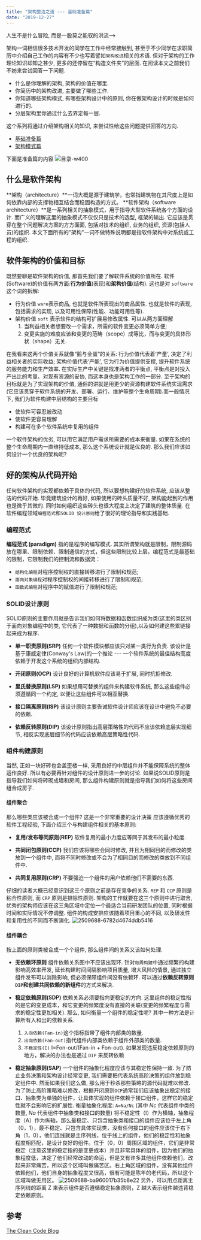 ```yaml
---
title: "架构整洁之道 --- 基础准备篇"
date: "2019-12-27"
---
```

<!--> 人生不是什么冒险, 而是一股莫之能驭的洪流-->

架构一词相信很多技术开发的同学在工作中经常接触到, 甚至于不少同学在求职简历中介绍自己工作的内容有不少也写着譬如`架构改进`相关的术语. 但对于架构的工作理论知识却知之甚少, 更多的还停留在“构造文件夹”的层面. 在阅读本文之前我们不妨来尝试回答一下问题.
- 什么是你理解的架构, 架构的价值在哪里.
- 你简历中的架构改进, 主要做了哪些工作.
- 你知道哪些架构模式, 有哪些架构设计中的原则, 你在做架构设计的时候是如何进行的.
- 分层架构里你通过什么去界定每一层.

这个系列将通过介绍架构相关的知识, 来尝试性给这些问题提供回答的方向.
- [基础准备篇](#)
- [架构模式篇]()

下面是准备篇的内容
![目录-w400](/15772357560520/%E8%BD%AF%E4%BB%B6%E6%9E%B6%E6%9E%84.png)


## 什么是软件架构
**架构（architecture）**一词大概是源于建筑学，也常指建筑物在其尺度上是如何依靠内部的支撑物相互结合而稳固构造的方式。
**软件架构（software architecture）**是一系列相关的抽象模式，用于指导大型软件系统各个方面的设计. 而广义的理解这里的抽象模式不仅仅只是技术的选型, 框架的输出. 它应该是贯穿在整个问题解决方案的方方面面, 包括对技术的组织, 业务的组织, 资源(包括人员)的组织. 本文下面所有的"架构"一词不做特殊说明都是指软件架构中对系统或工程的组织.

## 软件架构的价值和目标
既然要聊是软件架构的价值, 那首先我们要了解软件系统的价值所在. 软件(Software)的价值有两方面:**行为价值**(表现)和**架构价值**(结构). 这也是对 `software` 这个词的拆解:
- 行为价值 
`ware`表示商品, 也就是软件所表现出的商品属性. 也就是软件的表现, 包括需求的实现, 以及可用性保障(性能、功能可用性等).
- 架构价值 
`soft` 表示软件的结构可扩展易修改属性. 可以从两方面理解
  1. 当利益相关者想要改一个需求，所需的软件变更必须简单方便;
  2. 变更实施的难度应该和变更的范畴（scope）成等比，而与变更的具体形状（shape）无关.

在我看来这两个价值关系就像“鹅与金蛋”的关系: 行为价值代表着‘产量’, 决定了利益相关者的实际收益; 架构价值代表‘产能’, 它为行为价值提供支撑, 提升软件系统的服务能力和生产效率. 在实际生产中关键是找准两者的平衡点, 平衡点是对投入产出比的考量、对现有资源的妥协, 而这本身也是架构工作的一部分.
至于架构的目标就是为了实现架构的价值, 通俗的讲就是用更少的资源构建软件系统实现需求(它应该贯穿于软件系统的开发、部署、运行、维护等整个生命周期).而一般情况下, 我们为软件构建中层结构的主要目标
- 使软件可容忍被改动
- 使软件更容易理解
- 构建可在多个软件系统中复用的组件

一个软件架构的优劣, 可以用它满足用户需求所需要的成本来衡量. 如果在系统的整个生命周期内一直维持低成本, 那么这个系统设计就是优良的. 那么我们应该如何设计一个优良的架构呢?

## 好的架构从代码开始
任何软件架构的实现都依赖于具体的代码, 所以要想构建好的软件系统, 应该从整洁的代码开始. 
毕竟建筑设计的再好, 如果使用的砖头质量不好, 架构能起到的作用也是微乎其微的. 同时如何组织这些砖头也很大程度上决定了建筑的整体质量. 在软件编程领域`编程范式`和`SOLID 设计原则`给了很好的理论指导和实践基础. 

### 编程范式
**编程范式 (paradigm)** 指的是程序的编写模式. 
其实所谓架构就是限制，限制源码放在哪里、限制依赖、限制通信的方式，但这些限制比较上层。编程范式是最基础的限制，它限制我们的控制流和数据流：
- `结构化编程`对程序控制权的直接转移进行了限制和规范;
- `面向对象编程`对程序控制权的间接转移进行了限制和规范;
- `函数式编程`对程序中的赋值进行了限制和规范;

### SOLID设计原则
SOLID原则的主要作用就是告诉我们如何将数据和函数组织成为类(这里的类区别于面向对象编程中的类, 它代表了一种数据和函数的分组),以及如何建这些累链接起来成为程序.
- **单一职责原则(SRP)** 
  任何一个软件模块都应该只对某一类行为负责. 该设计是基于康威定律(Conway's Law)的一个推论 --- 一个软件系统的最佳结构高度依赖于开发这个系统的组织内部结构.
  
- **开闭原则(OCP)**
  设计良好的计算机软件应该易于扩展, 同时抗拒修改.

- **里氏替换原则(LSP)**
  如果想用可替换的组件来构建软件系统, 那么这些组件必须遵循同一个约定, 以便让这些组件可以相互替换.
  
- **接口隔离原则(ISP)**
  该设计原则主要告诫软件设计师应该在设计中避免不必要的依赖.
  
- **依赖反转原则(DIP)**
  该设计原则指出高层策略性的代码不应该依赖底层实现细节, 相反实现底层细节的代码应该依赖高层策略性代码.


### 组件构建原则
当然, 正如一块好砖也会盖歪楼一样, 采用良好的中层组件并不能保障系统的整体运作良好. 所以有必要再针对组件的设计原则进一步的讨论. 如果说SOLID原则是指导我们如何将砖砌成墙和房间, 那么组件构建原则就是指导我们如何将这些房间组合成房子.

#### 组件聚合
那么哪些类应该被合成一个组件? 这是一个非常重要的设计决策 应该遵循优秀的软件工程经验, 下面介绍三个与构建组件相关的基本原则:
- **复用/发布等同原则(REP)**
  软件复用的最小力度应等同于其发布的最小粒度.
  
- **共同闭包原则(CCP)**
  我们应该将哪些会同时修改, 并且为相同目的而修改的类放到一个组件中, 而将不同时修改或不会为了相同目的而修改的类放到不同组件中.

- **共同复用原则(CRP)**
  不要强迫一个组件的用户依赖他们不需要的东西.
  
仔细的读者大概已经意识到这三个原则之前是存在竞争的关系. `REP` 和 `CCP` 原则是粘合性原则, 而 `CRP` 原则是排除性原则. 架构的工作就要在这三个原则中进行取舍, 优秀的架构师应该在这三角区域中定位一个最适合当前研发团队的位置, 同时根据时间和实际情况不停调整. 组件的构成安排应该随着项目重心的不同, 以及研发性和复用性的不同而不断演化.
![2509688-6782d4674ddb5416](/15772357560520/2509688-6782d4674ddb5416.png)


#### 组件耦合
按上面的原则类被合成一个个组件, 那么组件间的关系又该如何处理. 
- **无依赖环原则**
  组件依赖关系图中不应该出现环. 
  针对`每周构建`中通过频繁的构建影响高效率开发, 延长构建时间间隔影响项目质量, 增大风险的情景, 通过独立组件发布可以消除影响, 但必须保障组件间没有依赖环. 可以通过**依赖反转原则`DIP`**和**创建共同依赖的新组件**的方式来解决.
  
- **稳定依赖原则(SDP)**
  依赖关系必须要指向更稳定的方向.
  这里组件的稳定性指的是它的变更成本，和它变更的频繁度没有直接的关联(变更的频繁程度与需求的稳定性更加相关). 那么, 如何衡量一个组件的稳定性呢? 其中一种方法是计算所有入和出的依赖关系.
  1. `入向依赖(Fan-in)`这个指标指带了组件内部类的数量.
  2. `出向依赖(Fan-out)`指代组件内部类依赖于组件外部类的数量.
  3. `不稳定性(I)` I=Fon-out/(Fan-in + Fon-out).
如果发现违反稳定依赖原则的地方，解决的办法也是通过 `DIP` 来反转依赖

- **稳定抽象原则(SAP)**
  一个组件的抽象化程度应该与其稳定性保持一致.
  为了防止业务决策和架构设计经常变更, 我们需要把代表系统高阶决策的组件放到稳定组件中. 然而如果我们这么做, 那么用于秒杀那些策略的源代码就难以修改. 为了防止高阶策略难以修改，根据开闭原则`OCP`通常我们应该抽象出稳定的接口、抽象类为单独的组件，让具体实现的组件依赖于接口组件，这样它的稳定性就不会影响它的扩展性.
 衡量抽象化程度: `A=Na/Nc` (其中 *Nc* 代表组件中类的数量, *Na* 代表组件中抽象类和接口的数量)
 将不稳定性（I）作为横轴，抽象程度（A）作为纵轴，那么最稳定、只包含抽象类和接口的组件应该位于左上角（0，1），最不稳定、只包含具体实现类，没有任何接口的组件应该位于右下角（1，0），他们连线就是主序列线，位于线上的组件，他们的稳定性和抽象程度相匹配，是设计良好的组件。位于（0，0）周围区域的组件，它们是非常稳定（注意这里的稳定指的是变更成本）并且非常具体的组件，因为他们的抽象程度低，决定了他们经常改动的命运，但是又有许多其他组件依赖他们，改起来非常痛苦，所以这个区域叫做痛苦区。右上角区域的组件，没有其他组件依赖他们，他们自身的抽象程度又很高，很有可能是陈年的老代码，所以这个区域叫做无用区。
![2509688-ba960017b35b8e22](/15772357560520/2509688-ba960017b35b8e22.png)
另外，可以用点距离主序列线的距离 Z 来表示组件是否遵循稳定抽象原则，Z 越大表示组件越违背稳定依赖原则。

## 参考
[The Clean Code Blog](https://blog.cleancoder.com/uncle-bob/2012/08/13/the-clean-architecture.html)

